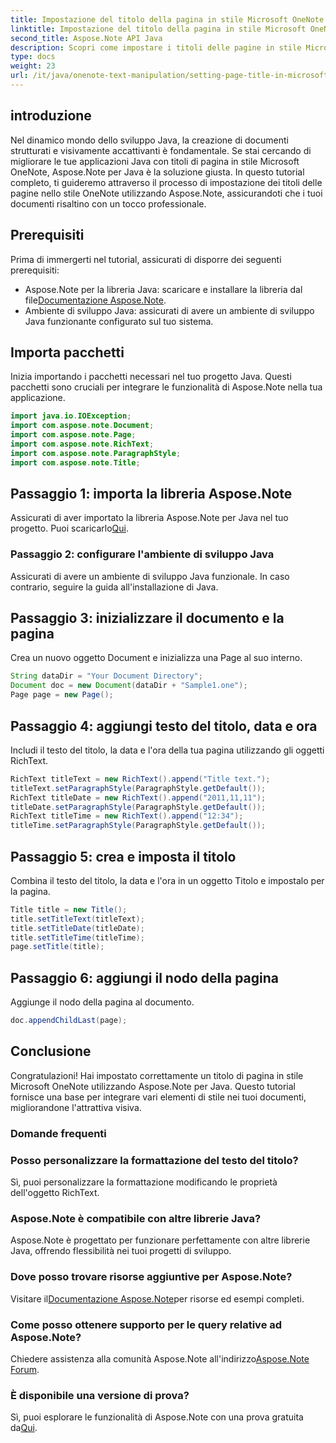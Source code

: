 ```yaml
---
title: Impostazione del titolo della pagina in stile Microsoft OneNote - Aspose.Note
linktitle: Impostazione del titolo della pagina in stile Microsoft OneNote - Aspose.Note
second_title: Aspose.Note API Java
description: Scopri come impostare i titoli delle pagine in stile Microsoft OneNote utilizzando Aspose.Note per Java. Migliora i tuoi documenti Java con una formattazione professionale.
type: docs
weight: 23
url: /it/java/onenote-text-manipulation/setting-page-title-in-microsoft-onenote-style/
---
```

## introduzione
Nel dinamico mondo dello sviluppo Java, la creazione di documenti strutturati e visivamente accattivanti è fondamentale. Se stai cercando di migliorare le tue applicazioni Java con titoli di pagina in stile Microsoft OneNote, Aspose.Note per Java è la soluzione giusta. In questo tutorial completo, ti guideremo attraverso il processo di impostazione dei titoli delle pagine nello stile OneNote utilizzando Aspose.Note, assicurandoti che i tuoi documenti risaltino con un tocco professionale.
## Prerequisiti
Prima di immergerti nel tutorial, assicurati di disporre dei seguenti prerequisiti:
-  Aspose.Note per la libreria Java: scaricare e installare la libreria dal file[Documentazione Aspose.Note](https://reference.aspose.com/note/java/).
- Ambiente di sviluppo Java: assicurati di avere un ambiente di sviluppo Java funzionante configurato sul tuo sistema.
## Importa pacchetti
Inizia importando i pacchetti necessari nel tuo progetto Java. Questi pacchetti sono cruciali per integrare le funzionalità di Aspose.Note nella tua applicazione.
```java
import java.io.IOException;
import com.aspose.note.Document;
import com.aspose.note.Page;
import com.aspose.note.RichText;
import com.aspose.note.ParagraphStyle;
import com.aspose.note.Title;
```
## Passaggio 1: importa la libreria Aspose.Note
 Assicurati di aver importato la libreria Aspose.Note per Java nel tuo progetto. Puoi scaricarlo[Qui](https://releases.aspose.com/note/java/).
### Passaggio 2: configurare l'ambiente di sviluppo Java
Assicurati di avere un ambiente di sviluppo Java funzionale. In caso contrario, seguire la guida all'installazione di Java.
## Passaggio 3: inizializzare il documento e la pagina
Crea un nuovo oggetto Document e inizializza una Page al suo interno.
```java
String dataDir = "Your Document Directory";
Document doc = new Document(dataDir + "Sample1.one");
Page page = new Page();
```
## Passaggio 4: aggiungi testo del titolo, data e ora
Includi il testo del titolo, la data e l'ora della tua pagina utilizzando gli oggetti RichText.
```java
RichText titleText = new RichText().append("Title text.");
titleText.setParagraphStyle(ParagraphStyle.getDefault());
RichText titleDate = new RichText().append("2011,11,11");
titleDate.setParagraphStyle(ParagraphStyle.getDefault());
RichText titleTime = new RichText().append("12:34");
titleTime.setParagraphStyle(ParagraphStyle.getDefault());
```
## Passaggio 5: crea e imposta il titolo
Combina il testo del titolo, la data e l'ora in un oggetto Titolo e impostalo per la pagina.
```java
Title title = new Title();
title.setTitleText(titleText);
title.setTitleDate(titleDate);
title.setTitleTime(titleTime);
page.setTitle(title);
```
## Passaggio 6: aggiungi il nodo della pagina
Aggiunge il nodo della pagina al documento.
```java
doc.appendChildLast(page);
```

## Conclusione
Congratulazioni! Hai impostato correttamente un titolo di pagina in stile Microsoft OneNote utilizzando Aspose.Note per Java. Questo tutorial fornisce una base per integrare vari elementi di stile nei tuoi documenti, migliorandone l'attrattiva visiva.
### Domande frequenti
### Posso personalizzare la formattazione del testo del titolo?
Sì, puoi personalizzare la formattazione modificando le proprietà dell'oggetto RichText.
### Aspose.Note è compatibile con altre librerie Java?
Aspose.Note è progettato per funzionare perfettamente con altre librerie Java, offrendo flessibilità nei tuoi progetti di sviluppo.
### Dove posso trovare risorse aggiuntive per Aspose.Note?
 Visitare il[Documentazione Aspose.Note](https://reference.aspose.com/note/java/)per risorse ed esempi completi.
### Come posso ottenere supporto per le query relative ad Aspose.Note?
 Chiedere assistenza alla comunità Aspose.Note all'indirizzo[Aspose.Note Forum](https://forum.aspose.com/c/note/28).
### È disponibile una versione di prova?
 Sì, puoi esplorare le funzionalità di Aspose.Note con una prova gratuita da[Qui](https://releases.aspose.com/).